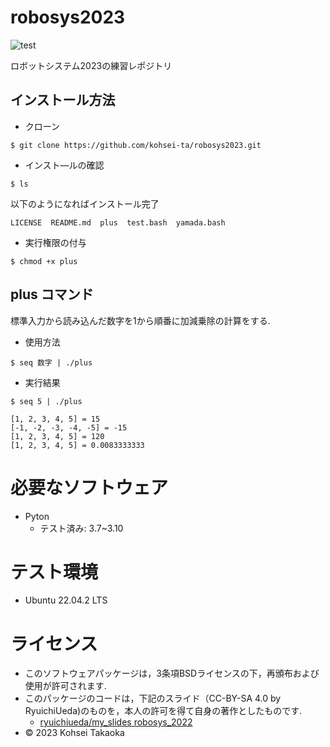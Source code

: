 # robosys2023

![test](https://github.com/kohsei-ta/robosys2023/actions/workflows/test.yml/badge.svg)

ロボットシステム2023の練習レポジトリ

## インストール方法

* クローン
```
$ git clone https://github.com/kohsei-ta/robosys2023.git 
```

* インスト―ルの確認
```
$ ls
```

   以下のようになればインストール完了

```
LICENSE  README.md  plus  test.bash  yamada.bash
```

* 実行権限の付与
```
$ chmod +x plus
```

## plus	コマンド

標準入力から読み込んだ数字を1から順番に加減乗除の計算をする.

* 使用方法
```
$ seq 数字 | ./plus
```

* 実行結果
```
$ seq 5 | ./plus
```
```
[1, 2, 3, 4, 5] = 15
[-1, -2, -3, -4, -5] = -15
[1, 2, 3, 4, 5] = 120
[1, 2, 3, 4, 5] = 0.0083333333
```

# 必要なソフトウェア
* Pyton
  * テスト済み: 3.7~3.10

# テスト環境
* Ubuntu 22.04.2 LTS

# ライセンス

* このソフトウェアパッケージは，3条項BSDライセンスの下，再頒布および使用が許可されます.
* このパッケージのコードは，下記のスライド（CC-BY-SA 4.0 by RyuichiUeda)のものを，本人の許可を得て自身の著作としたものです.
    * [ryuichiueda/my_slides robosys_2022](https://github.com/ryuichiueda/my_slides/tree/master/robosys_2022)
* © 2023 Kohsei Takaoka
